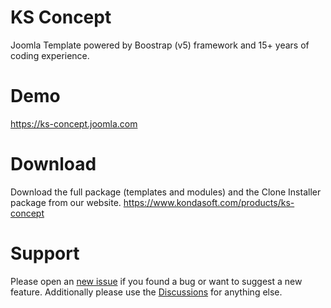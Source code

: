 # KS Concept
Joomla Template powered by Boostrap (v5) framework and 15+ years of coding experience.

# Demo
https://ks-concept.joomla.com

# Download
Download the full package (templates and modules) and the Clone Installer package from our website.
https://www.kondasoft.com/products/ks-concept

# Support
Please open an [new issue](https://github.com/kondasoft/ks-concept/issues) if you found a bug or want to suggest a new feature. Additionally please use the [Discussions](https://github.com/kondasoft/ks-concept/discussions) for anything else.  
